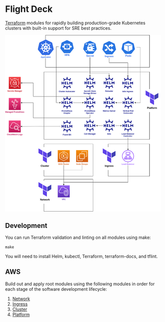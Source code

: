 # Flight Deck

[Terraform] modules for rapidly building production-grade Kubernetes clusters
with built-in support for SRE best practices.

![AWS Architecture](./docs/aws-modules.png)

[Terraform]: https://www.terraform.io/

## Development

You can run Terraform validation and linting on all modules using make:

    make

You will need to install Helm, kubectl, Terraform, terraform-docs, and tflint.

## AWS

Build out and apply root modules using the following modules in order for each
stage of the software development lifecycle:

1. [Network](./aws/network)
1. [Ingress](./aws/ingress)
1. [Cluster](./aws/cluster)
1. [Platform](./aws/workload-platform)
